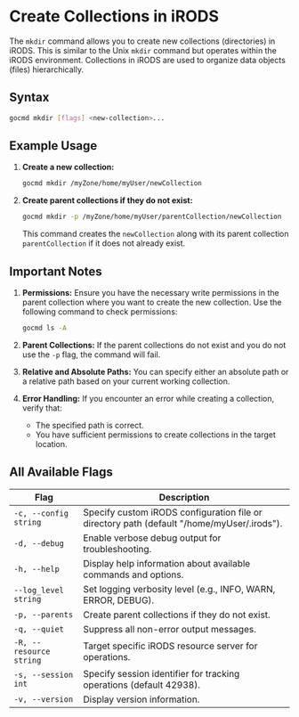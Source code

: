 # Create Collections in iRODS

The `mkdir` command allows you to create new collections (directories) in iRODS. This is similar to the Unix `mkdir` command but operates within the iRODS environment. Collections in iRODS are used to organize data objects (files) hierarchically.

## Syntax
```sh
gocmd mkdir [flags] <new-collection>...
```

## Example Usage

1. **Create a new collection:**
    ```sh
    gocmd mkdir /myZone/home/myUser/newCollection
    ```

2. **Create parent collections if they do not exist:**
    ```sh
    gocmd mkdir -p /myZone/home/myUser/parentCollection/newCollection
    ```
    This command creates the `newCollection` along with its parent collection `parentCollection` if it does not already exist.


## Important Notes

1. **Permissions:** Ensure you have the necessary write permissions in the parent collection where you want to create the new collection. Use the following command to check permissions:
    ```sh
    gocmd ls -A
    ```

2. **Parent Collections:** If the parent collections do not exist and you do not use the `-p` flag, the command will fail.

3. **Relative and Absolute Paths:** You can specify either an absolute path or a relative path based on your current working collection.

4. **Error Handling:** If you encounter an error while creating a collection, verify that:
   - The specified path is correct.
   - You have sufficient permissions to create collections in the target location.


## All Available Flags

| Flag                  | Description                                                                 |
|-----------------------|-----------------------------------------------------------------------------|
| `-c, --config string` | Specify custom iRODS configuration file or directory path (default "/home/myUser/.irods"). |
| `-d, --debug`         | Enable verbose debug output for troubleshooting.                            |
| `-h, --help`          | Display help information about available commands and options.              |
| `--log_level string`  | Set logging verbosity level (e.g., INFO, WARN, ERROR, DEBUG).               |
| `-p, --parents`       | Create parent collections if they do not exist.                             |
| `-q, --quiet`         | Suppress all non-error output messages.                                     |
| `-R, --resource string` | Target specific iRODS resource server for operations.                     |
| `-s, --session int`   | Specify session identifier for tracking operations (default 42938).         |
| `-v, --version`       | Display version information.                                                |
